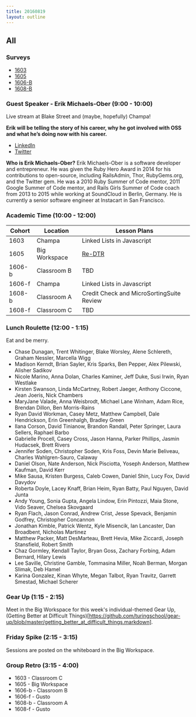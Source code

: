 ```yaml
---
title: 20160819
layout: outline
---
```


## All

### Surveys

* [1603](https://goo.gl/forms/EUCb5KLugovjz3Xd2)
* [1605](https://docs.google.com/forms/d/e/1FAIpQLScyquOiQL-PUZMIG-umCRxfj6Lf8ZCcMHAt2cHBrNMAB9mz6w/viewform)
* [1606-B](https://docs.google.com/forms/d/e/1FAIpQLSfCp8iKq96GV4jOglLfEXwYA6dtTE7Q9C3jvKB8awQfzgEeWA/viewform)
* [1608-B](https://goo.gl/forms/w7nZTrvf25roEPTK2)

### Guest Speaker - Erik Michaels-Ober (9:00 - 10:00)

Live stream at Blake Street and (maybe, hopefully) Champa!

**Erik will be telling the story of his career, why he got involved with OSS and what he’s doing now with his career.**

* [LinkedIn](https://www.linkedin.com/in/sferik)
* [Twitter](https://twitter.com/sferik)

**Who is Erik Michaels-Ober?**
Erik Michaels-Ober is a software developer and entrepreneur. He was given the Ruby Hero Award in 2014 for his contributions to open-source, including RailsAdmin, Thor, RubyGems.org, and the Twitter gem. He was a 2010 Ruby Summer of Code mentor, 2011 Google Summer of Code mentor, and Rails Girls Summer of Code coach from 2013 to 2015 while working at SoundCloud in Berlin, Germany. He is currently a senior software engineer at Instacart in San Francisco.

### Academic Time (10:00 - 12:00)
| Cohort | Location | Lesson Plans |
| ------ | -------- | ------------ |
| 1603   | Champa | Linked Lists in Javascript |
| 1605   | Big Workspace | [Re-DTR](https://github.com/turingschool/lesson_plans/blob/master/ruby_03-professional_rails_applications/the-pivot-week-1-retro.md) |
| 1606-b | Classroom B | TBD |
| 1606-f | Champa | Linked Lists in Javascript |
| 1608-b | Classroom A | Credit Check and MicroSortingSuite Review |
| 1608-f | Classroom C | TBD |

### Lunch Roulette (12:00 - 1:15)

Eat and be merry.

* Chase Dunagan, Trent Whitinger, Blake Worsley, Alene Schlereth, Graham Nessler, Marcella Wigg
* Madison Kerndt, Brian Sayler, Kris Sparks, Ben Pepper, Alex Pilewski, Alisher Sadikov
* Nicole Marino, Anna Dolan, Charles Kaminer, Jeff Duke, Susi Irwin, Ryan Westlake
* Kirsten Swanson, Linda McCartney, Robert Jaeger, Anthony Ciccone, Jean Joeris, Nick Chambers
* MaryJane Valade, Anna Weisbrodt, Michael Lane Winham, Adam Rice, Brendan Dillon, Ben Morris-Rains
* Ryan David Workman, Casey Metz, Matthew Campbell, Dale Hendrickson, Erin Greenhalgh, Bradley Green
* Ilana Corson, David Tinianow, Brandon Randall, Peter Springer, Laura Sellers, Raphael Barbo
* Gabrielle Procell, Casey Cross, Jason Hanna, Parker Phillips, Jasmin Hudacsek, Brett Rivers
* Jennifer Soden, Christopher Soden, Kris Foss, Devin Marie Beliveau, Charles Wahlgren-Sauro, Calaway
* Daniel Olson, Nate Anderson, Nick Pisciotta, Yoseph Anderson, Matthew Kaufman, David Kerr
* Mike Sausa, Kristen Burgess, Caleb Cowen, Daniel Shin, Lucy Fox, David Davydov
* Roberta Doyle, Lacey Knaff, Brian Heim, Ryan Batty, Paul Nguyen, David Junta
* Andy Young, Sonia Gupta, Angela Lindow, Erin Pintozzi, Maia Stone, Vido Seaver, Chelsea Skovgaard
* Ryan Flach, Jason Conrad, Andrew Crist, Jesse Spevack, Benjamin Godfrey, Christopher Concannon
* Jonathan Kimble, Patrick Wentz, Kyle Misencik, Ian Lancaster, Dan Broadbent, Nicholas Martinez
* Matthew Packer, Matt DesMarteau, Brett Hevia, Mike Ziccardi, Joseph Stansfield, Robert Smith
* Chaz Gormley, Kendall Taylor, Bryan Goss, Zachary Forbing, Adam Bernard, Hilary Lewis
* Lee Saville, Christine Gamble, Tommasina Miller, Noah Berman, Morgan Slimak, Deb Hamel
* Karina Gonzalez, Kinan Whyte, Megan Talbot, Ryan Travitz, Garrett Smestad, Michael Scherer

### Gear Up (1:15 - 2:15)
Meet in the Big Workspace for this week's individual-themed Gear Up, (Getting Better at Difficult Things)[https://github.com/turingschool/gear-up/blob/master/getting_better_at_difficult_things.markdown].

### Friday Spike (2:15 - 3:15)
Sessions are posted on the whiteboard in the Big Workspace.

### Group Retro (3:15 - 4:00)
* 1603 - Classroom C
* 1605 - Big Workspace
* 1606-b - Classroom B
* 1606-f - Gusto
* 1608-b - Classroom A
* 1608-f - Gusto
